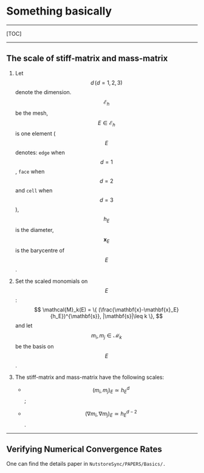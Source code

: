# Something basically

---

[TOC]

---

## The scale of stiff-matrix and mass-matrix

1. Let $$d\, (d = 1, 2, 3)$$ denote the dimension. $$\mathcal{E}_h$$ be the mesh, $$E\in \mathcal{E}_h$$ is one element ($$E$$ denotes: `edge` when $$d=1$$, `face` when $$d=2$$ and `cell` when $$d=3$$), $$h_E$$ is the diameter, $$\mathbf{x}_E$$ is the barycentre of $$E$$.

2. Set the scaled monomials on $$E$$:
   $$
   \mathcal{M}_k(E) = \{ (\frac{\mathbf{x}-\mathbf{x}_E}{h_E})^{\mathbf{s}}, |\mathbf{s}|\leq k \},
   $$
   and let $$m_i, m_j\in \mathcal{M}_k$$ be the basis on $$E$$. 

3. The stiff-matrix and mass-matrix have the following scales:

   * $$(m_i,m_j)_E \simeq h_E^d$$;

   * $$(\nabla m_i, \nabla m_j)_E \simeq h_E^{d-2}$$.

---

## Verifying Numerical Convergence Rates

One can find the details paper in `NutstoreSync/PAPERS/Basics/.`



